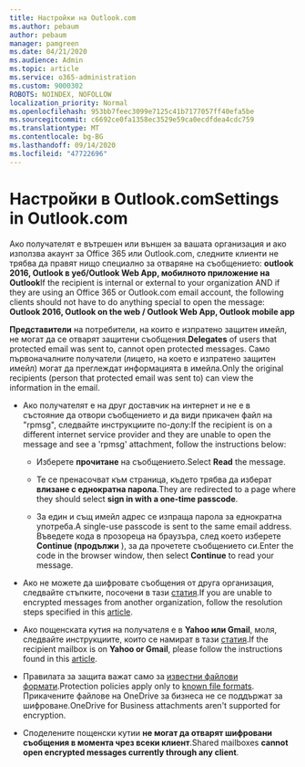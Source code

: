 ```yaml
---
title: Настройки на Outlook.com
ms.author: pebaum
author: pebaum
manager: pamgreen
ms.date: 04/21/2020
ms.audience: Admin
ms.topic: article
ms.service: o365-administration
ms.custom: 9000302
ROBOTS: NOINDEX, NOFOLLOW
localization_priority: Normal
ms.openlocfilehash: 953bb7feec3099e7125c41b7177057ff40efa5be
ms.sourcegitcommit: c6692ce0fa1358ec3529e59ca0ecdfdea4cdc759
ms.translationtype: MT
ms.contentlocale: bg-BG
ms.lasthandoff: 09/14/2020
ms.locfileid: "47722696"
---
```

# <a name="settings-in-outlookcom"></a><span data-ttu-id="53c34-102">Настройки в Outlook.com</span><span class="sxs-lookup"><span data-stu-id="53c34-102">Settings in Outlook.com</span></span>

<span data-ttu-id="53c34-103">Ако получателят е вътрешен или външен за вашата организация и ако използва акаунт за Office 365 или Outlook.com, следните клиенти не трябва да правят нищо специално за отваряне на съобщението: **outlook 2016, Outlook в уеб/Outlook Web App, мобилното приложение на Outlook**</span><span class="sxs-lookup"><span data-stu-id="53c34-103">If the recipient is internal or external to your organization AND if they are using an Office 365 or Outlook.com email account, the following clients should not have to do anything special to open the message: **Outlook 2016, Outlook on the web / Outlook Web App, Outlook mobile app**</span></span>

<span data-ttu-id="53c34-104">**Представители** на потребители, на които е изпратено защитен имейл, не могат да се отварят защитени съобщения.</span><span class="sxs-lookup"><span data-stu-id="53c34-104">**Delegates** of users that protected email was sent to, cannot open protected messages.</span></span> <span data-ttu-id="53c34-105">Само първоначалните получатели (лицето, на което е изпратено защитен имейл) могат да преглеждат информацията в имейла.</span><span class="sxs-lookup"><span data-stu-id="53c34-105">Only the original recipients (person that protected email was sent to) can view the information in the email.</span></span>

- <span data-ttu-id="53c34-106">Ако получателят е на друг доставчик на интернет и не е в &nbsp; състояние да отвори съобщението и да види прикачен файл на "rpmsg", следвайте инструкциите по-долу:</span><span class="sxs-lookup"><span data-stu-id="53c34-106">If the recipient is on a different internet service provider and they are&nbsp;unable to open the message and see a 'rpmsg' attachment, follow the instructions below:</span></span>
    
    - <span data-ttu-id="53c34-107">Изберете **прочитане** на съобщението.</span><span class="sxs-lookup"><span data-stu-id="53c34-107">Select **Read** the message.</span></span>
    
    - <span data-ttu-id="53c34-108">Те се пренасочват към страница, където трябва да изберат **влизане с еднократна парола**.</span><span class="sxs-lookup"><span data-stu-id="53c34-108">They are redirected to a page where they should select **sign in with a one-time passcode**.</span></span>
    
    - <span data-ttu-id="53c34-109">За един и същ имейл адрес се изпраща парола за еднократна употреба.</span><span class="sxs-lookup"><span data-stu-id="53c34-109">A single-use passcode is sent to the same email address.</span></span> <span data-ttu-id="53c34-110">Въведете кода в прозореца на браузъра, след което изберете **Continue (продължи** ), за да прочетете съобщението си.</span><span class="sxs-lookup"><span data-stu-id="53c34-110">Enter the code in the browser window, then select **Continue** to read your message.</span></span>

- <span data-ttu-id="53c34-111">Ако не можете да шифровате съобщения от друга организация, следвайте стъпките, посочени в тази [статия](https://support.office.com/article/known-issues-opening-irm-protected-emails-sent-from-users-in-other-office-365-organizations-0dec0593-a05d-4aa2-8445-9311ebab3164).</span><span class="sxs-lookup"><span data-stu-id="53c34-111">If you are unable to encrypted messages from another organization, follow the resolution steps specified in this [article](https://support.office.com/article/known-issues-opening-irm-protected-emails-sent-from-users-in-other-office-365-organizations-0dec0593-a05d-4aa2-8445-9311ebab3164).</span></span>

- <span data-ttu-id="53c34-112">Ако пощенската кутия на получателя е в **Yahoo или Gmail**, моля, следвайте инструкциите, които се </span> намират в тази [статия](https://support.office.com/article/how-do-i-open-a-protected-message-1157a286-8ecc-4b1e-ac43-2a608fbf3098).</span><span class="sxs-lookup"><span data-stu-id="53c34-112">If the recipient mailbox is on **Yahoo or Gmail**, please follow the instructions</span> found in this [article](https://support.office.com/article/how-do-i-open-a-protected-message-1157a286-8ecc-4b1e-ac43-2a608fbf3098).</span></span>

- <span data-ttu-id="53c34-113">Правилата за защита важат само за [известни файлови формати](https://docs.microsoft.com/azure/information-protection/rms-client/client-admin-guide-file-types).</span><span class="sxs-lookup"><span data-stu-id="53c34-113">Protection policies apply only to [known file formats](https://docs.microsoft.com/azure/information-protection/rms-client/client-admin-guide-file-types).</span></span> <span data-ttu-id="53c34-114">Прикачените файлове на OneDrive за бизнеса не се поддържат за шифроване.</span><span class="sxs-lookup"><span data-stu-id="53c34-114">OneDrive for Business attachments aren't supported for encryption.</span></span>

- <span data-ttu-id="53c34-115">Споделените пощенски кутии **не могат да отварят шифровани съобщения в момента чрез всеки клиент**.</span><span class="sxs-lookup"><span data-stu-id="53c34-115">Shared mailboxes **cannot open encrypted messages currently through any client**.</span></span> 
